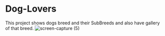 # Dog-Lovers
This project shows dogs breed and their SubBreeds and also have gallery of that breed.
![screen-capture (5)](https://user-images.githubusercontent.com/67889306/167158006-5fbd3589-25c4-4875-81e5-cc279aa877ea.gif)
